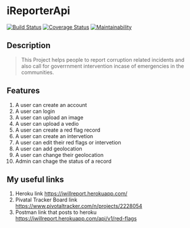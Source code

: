 # iReporterApi
[![Build Status](https://travis-ci.org/ivankfit/iReporterApi.svg?branch=develop)](https://travis-ci.com/ivankfit/iReporterApi)
[![Coverage Status](https://coveralls.io/repos/github/ivankfit/iReporterApi/badge.svg?branch=develop)](https://coveralls.io/github/ivankfit/iReporterApi?branch=develop)
[![Maintainability](https://api.codeclimate.com/v1/badges/a99a88d28ad37a79dbf6/maintainability)](https://codeclimate.com/github/codeclimate/codeclimate/maintainability)

## Description
> This Project helps people to report corruption related incidents and also call for goverrnment intervention incase of emergencies in the communities.

## Features
1. A user can create an account
2. A user can login
3. A user can upload an image
4. A user can upload a vedio
5. A user can create a red flag record
6. A user can create an intervetion
7. A user can edit their red flags or intervetion
8. A user can add geolocation
9. A user can change their geolocation
10. Admin can chage the status of a record

## My useful links
1. Heroku link https://iwillreport.herokuapp.com/
2. Pivatal Tracker Board link https://www.pivotaltracker.com/n/projects/2228054
3. Postman link that posts to heroku  https://iwillreport.herokuapp.com/api/v1/red-flags


